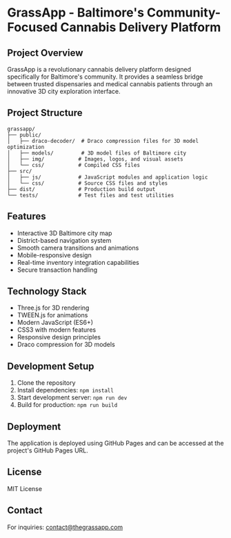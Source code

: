 # GrassApp - Baltimore's Community-Focused Cannabis Delivery Platform

## Project Overview
GrassApp is a revolutionary cannabis delivery platform designed specifically for Baltimore's community. It provides a seamless bridge between trusted dispensaries and medical cannabis patients through an innovative 3D city exploration interface.

## Project Structure
```
grassapp/
├── public/          
│   ├── draco-decoder/  # Draco compression files for 3D model optimization
│   ├── models/         # 3D model files of Baltimore city
│   ├── img/           # Images, logos, and visual assets
│   └── css/           # Compiled CSS files
├── src/
│   ├── js/            # JavaScript modules and application logic
│   └── css/           # Source CSS files and styles
├── dist/              # Production build output
└── tests/             # Test files and test utilities
```

## Features
- Interactive 3D Baltimore city map
- District-based navigation system
- Smooth camera transitions and animations
- Mobile-responsive design
- Real-time inventory integration capabilities
- Secure transaction handling

## Technology Stack
- Three.js for 3D rendering
- TWEEN.js for animations
- Modern JavaScript (ES6+)
- CSS3 with modern features
- Responsive design principles
- Draco compression for 3D models

## Development Setup
1. Clone the repository
2. Install dependencies: `npm install`
3. Start development server: `npm run dev`
4. Build for production: `npm run build`

## Deployment
The application is deployed using GitHub Pages and can be accessed at the project's GitHub Pages URL.

## License
MIT License

## Contact
For inquiries: contact@thegrassapp.com 